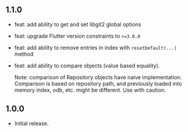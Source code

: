## 1.1.0

- feat: add ability to get and set libgit2 global options

- feat: upgrade Flutter version constraints to `>=3.0.0`

- feat: add ability to remove entries in index with `resetDefault(...)` method

- feat: add ability to compare objects (value based equality).

  Note: comparison of Repository objects have naive implementation. Comparison is based on repository path, and previously loaded into memory index, odb, etc. might be different. Use with caution.

## 1.0.0

- Initial release.
